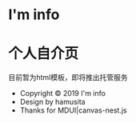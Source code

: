 # I'm info 
# 个人自介页 
目前暂为html模板，即将推出托管服务  
- Copyright © 2019 I'm info  
- Design by hamusita  
- Thanks for MDUI|canvas-nest.js  